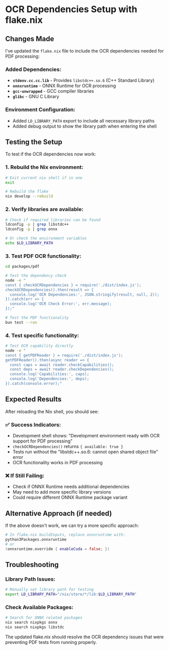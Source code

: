 # OCR Dependencies Setup with flake.nix

## Changes Made

I've updated the `flake.nix` file to include the OCR dependencies needed for PDF processing:

### Added Dependencies:
- **`stdenv.cc.cc.lib`** - Provides `libstdc++.so.6` (C++ Standard Library)
- **`onnxruntime`** - ONNX Runtime for OCR processing
- **`gcc-unwrapped`** - GCC compiler libraries
- **`glibc`** - GNU C Library

### Environment Configuration:
- Added `LD_LIBRARY_PATH` export to include all necessary library paths
- Added debug output to show the library path when entering the shell

## Testing the Setup

To test if the OCR dependencies now work:

### 1. Rebuild the Nix environment:
```bash
# Exit current nix shell if in one
exit

# Rebuild the flake
nix develop --rebuild
```

### 2. Verify libraries are available:
```bash
# Check if required libraries can be found
ldconfig -p | grep libstdc++
ldconfig -p | grep onnx

# Or check the environment variables
echo $LD_LIBRARY_PATH
```

### 3. Test PDF OCR functionality:
```bash
cd packages/pdf

# Test the dependency check
node -e "
const { checkOCRDependencies } = require('./dist/index.js');
checkOCRDependencies().then(result => {
  console.log('OCR Dependencies:', JSON.stringify(result, null, 2));
}).catch(err => {
  console.log('OCR Check Error:', err.message);
});"

# Test the PDF functionality
bun test --run
```

### 4. Test specific functionality:
```bash
# Test OCR capability directly
node -e "
const { getPDFReader } = require('./dist/index.js');
getPDFReader().then(async reader => {
  const caps = await reader.checkCapabilities();
  const deps = await reader.checkDependencies();
  console.log('Capabilities:', caps);
  console.log('Dependencies:', deps);
}).catch(console.error);"
```

## Expected Results

After reloading the Nix shell, you should see:

### ✅ **Success Indicators:**
- Development shell shows: "Development environment ready with OCR support for PDF processing"
- `checkOCRDependencies()` returns `{ available: true }`
- Tests run without the "libstdc++.so.6: cannot open shared object file" error
- OCR functionality works in PDF processing

### ❌ **If Still Failing:**
- Check if ONNX Runtime needs additional dependencies
- May need to add more specific library versions
- Could require different ONNX Runtime package variant

## Alternative Approach (if needed)

If the above doesn't work, we can try a more specific approach:

```nix
# In flake.nix buildInputs, replace onnxruntime with:
python3Packages.onnxruntime
# or
(onnxruntime.override { enableCuda = false; })
```

## Troubleshooting

### Library Path Issues:
```bash
# Manually set library path for testing
export LD_LIBRARY_PATH="/nix/store/*/lib:$LD_LIBRARY_PATH"
```

### Check Available Packages:
```bash
# Search for ONNX related packages
nix search nixpkgs onnx
nix search nixpkgs libstdc
```

The updated flake.nix should resolve the OCR dependency issues that were preventing PDF tests from running properly.